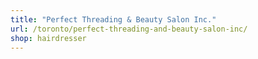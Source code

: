 ```yaml
---
title: "Perfect Threading & Beauty Salon Inc."
url: /toronto/perfect-threading-and-beauty-salon-inc/
shop: hairdresser
---
```

